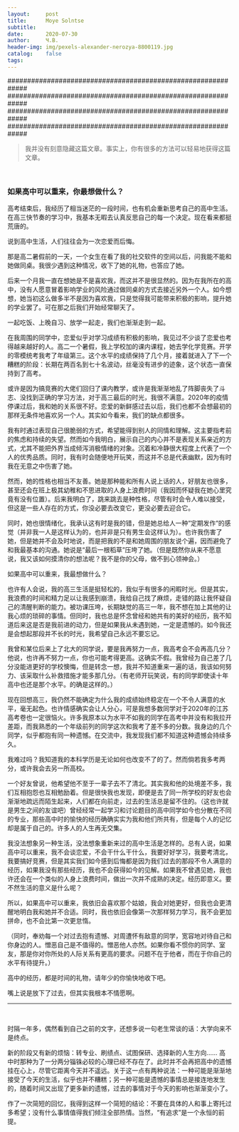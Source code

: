 ```yaml
---
layout:     post
title:      Moye Solntse
subtitle:   
date:       2020-07-30
author:     Ч.В.
header-img: img/pexels-alexander-nerozya-8800119.jpg
catalog:    false
tags:       
---
```



<script src="https://cdn.bootcdn.net/ajax/libs/blueimp-md5/2.18.0/js/md5.js"></script>
<script type="text/javascript">
loopy()
function loopy() {   
    var sWord = ""
    while (true) {
        sWord = prompt("Please input the correct password.") 
        if (sWord == null) {
		alert("Returning to index")
		window.location.href = 'https://w20chen.github.io';
		window.event.returnValue = false
        }
		else {
			md = md5(sWord)
			if (md == "76a2173be6393254e72ffa4d6df1030a" || 
				md == "30983fece105466d39c08e151da61104" || 
				md == "c08a6ee5d602cd7916c8b7d3cef8af98") {
				break;
			}
		}
    }
    alert("Password is correct!")   
}
</script> 

#############################################################
#############################################################
#############################################################
#############################################################

<blockquote>我并没有刻意隐藏这篇文章。事实上，你有很多的方法可以轻易地获得这篇文章。</blockquote><br>

### 如果高中可以重来，你最想做什么？

高考结束后，我经历了相当迷茫的一段时间，也有机会重新思考自己的高中生活。在高三快节奏的学习中，我基本无暇去认真反思自己的每一个决定。现在看来都挺荒唐的。<br>

说到高中生活，人们往往会为一次恋爱而后悔。<br>

那是高二暑假前的一天，一个女生在看了我的社交软件的空间以后，问我能不能和她做同桌。我很少遇到这种情况，收下了她的礼物，也答应了她。<br>

后来一个月我一直在想她是不是喜欢我，而这并不是很显然的。因为在我所在的高中，没有人愿意冒着影响学业的风险通过做同桌的方式去接近另外一个人。如今想想，她当初这么做多半不是因为喜欢我，只是觉得我可能带来积极的影响，提升她的学业罢了。可在那之后我们开始经常聊天了。<br>

一起吃饭、上晚自习、放学一起走，我们也渐渐走到一起。<br>

在我周围的同学中，恋爱似乎对学习成绩有积极的影响，我见过不少谈了恋爱也考得越来越好的人。高二一个暑假，我上学校加的课内课程，她去学化学竞赛。开学的零模统考我考了年级第三。这个水平的成绩保持了几个月，接着就进入了下一个糟糕的阶段：长期在两百名到七十名波动，丝毫没有进步的迹象，这个状态一直保持到了高考。<br>

或许是因为搞竞赛的大佬们回归了课内教学，或许是我渐渐地乱了阵脚丧失了斗志、没找到正确的学习方法，对于高三最后的时光，我很不满意。2020年的疫情停课过后，我和她的关系很不好。恋爱的新鲜感过去以后，我们也都不会想最初的那样无条件地喜欢另一个人。其实如今看来，我们的缺点都很多。<br>

我有时通过表现自己很脆弱的方式，希望能得到别人的同情和理解。这主要指考前的焦虑和持续的失望。然而如今我明白，展示自己的内心并不是表现关系亲近的方式，尤其不能把外界当成倾泻消极情绪的对象。沉着和冷静很大程度上代表了一个人的优秀品质。同时，我有时会随便地开玩笑，而这并不总是代表幽默，因为有时我在无意之中伤害了她。<br>

然而，她的性格也相当不友善。她是那种能和所有人说上话的人，好朋友也很多，甚至还会在班上极其幼稚和不思进取的人身上浪费时间（我因而怀疑我在她心里究竟有没有位置）。后来我明白了，跳来跳去是种性格，尽管有时会令人难以接受，但这是一些人存在的方式，你没必要去改变它，更没必要去迎合它。<br>

同时，她也很情绪化，我承认这有时是我的错，但是她总给人一种“定期发作“的感觉（并非我一人是这样认为的，也并非是只有男生会这样认为）。也许我伤害了她，但是她并不会及时地说，而是把我的不是和她周围的朋友说个遍，因而避免了和我最基本的沟通。她说是“最后一根稻草”压垮了她。（但是既然你从来不愿意说，我又该如何摸清你的想法呢？我不是你的父母，做不到心领神会。）<br>

如果高中可以重来，我最想做什么？<br>

也许有人会说，我的高三生活是挺轻松的，我似乎有很多的闲暇时光。但是其实，我浪费的时间和精力足以让我感到崩溃，我给自己找了麻烦，走错的路让我怀疑自己的清醒判断的能力。被功课压垮，长期缺觉的高三一年，我不想在加上其他的让我心烦的琐碎的事情。但同时，我也总是怀念曾经和她共有的美好的经历，我不知道后来这是否是我前进的动力，但是如果我从未遇到她，一定是遗憾的。如今我还是会想起那段并不长的时光，我希望自己永远不要忘记。<br>

我曾和某位后来上了北大的同学说，要是我再努力一点，我高考会不会再高几分？他说，也许再不努力一点，你也可能考得更高。这确实不假。我曾经为自己差了几分没能进更好的学校懊悔，但是转念一想，我并不知道重来一遍的话，我该如何努力、该采取什么补救措施才能多那几分。（有老师开玩笑说，有的同学即使读十年高中也还是那个水平。的确是这样的。）<br>

现在回想高三，我仍然不能确定为什么我的成绩始终稳定在一个不令人满意的水平，毫无起色。也许情感确实会让人分心，可是我想多数同学对于2020年的江苏高考卷也一定很恼火。许多我原本以为水平不如我的同学在高考中并没有和我拉开差距，而我熟悉的一个年级前列的同学这次和我考了差不多的分数。我身边的几个同学，似乎都抱有同一种遗憾。在交流中，我发现我们都不知道这种遗憾会持续多久。<br>

我难过吗？我知道我的本科学历是无论如何也改变不了的了。然而倘若我多考两分，或许我会去另一所高校。<br>

一个好友曾说，他希望他不至于一辈子去不了清北。其实我和他的处境差不多，我们互相抱怨也互相勉励着。但是很快我也发现，即便是去了同一所学校的好友也会渐渐地疏远而陌生起来，人们都在向前走，过去的生活总是留不住的。（这也许就是男生之间的友谊吧）曾经经常一起学习和讨论题目的高中同学如今也分散在不同的专业，那些高中时的愉快的经历确确实实为我和他们所共有，但是每个人的记忆却是属于自己的。许多人的人生再无交集。<br>

我没法想象另一种生活，没法想象重新来过的高中生活是怎样的。总有人说，如果高中可以重来，我不会谈恋爱，不会干什么干什么，我要好好学习，我要考清北，我要搞好竞赛，但是其实我们如今感到后悔都是因为我们过去的那段不令人满意的经历，如果我没有那些经历，我也不会获得如今的见解。如果我不曾遇见她，我也许还会在一个类似的人身上浪费时间，做出一次并不成熟的决定。经历即意义。要不然生活的意义是什么呢？<br>

所以，如果高中可以重来，我依旧会喜欢那个姑娘，我会对她更好，但我也会更清醒地明白我和她并不合适。同时，我也依旧会像第一次那样努力学习，我不会更加拼命，也不会比第一次更怠惰。<br>

（同时，奉劝每一个对过去抱有遗憾、对周遭怀有敌意的同学，宽容地对待自己和你身边的人。憎恶自己是不值得的。憎恶他人亦然。如果你看不惯你的同学、室友，那是你对你所处的人际关系有更高的要求。问题不在于他者，而在于你自己的水平有待提升。）<br>

高中的经历，都是时间的礼物，请年少的你愉快地收下吧。<br>

嘴上说是放下了过去，但其实我根本不情愿啊。<br>

--------

<br>

时隔一年多，偶然看到自己之前的文字，还想多说一句老生常谈的话：大学向来不是终点。<br>

新的阶段又有新的烦恼：转专业、刷绩点、试图保研、选择新的人生方向…… 高中时那种为了一分两分锱铢必较的心理已经不存在了。此时并不会再把高中的遗憾挂在心上，尽管它距离今天并不遥远。关于这一点有两种说法：一种可能是渐渐地接受了今天的生活，似乎也并不糟糕；另一种可能是遗憾的事情总是接连地发生的，随着时间又出现了更多新的遗憾，过去的事情对于今天的影响也渐渐变小了。<br>

作了一次简短的回忆，我得到这样一个简短的结论：不要在具体的人和事上寄托过多希望；没有什么事情值得我们倾注全部热情。当然，“有追求”是一个永恒的前提。<br>
